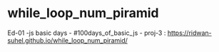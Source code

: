 # while_loop_num_piramid
  Ed-01 -js basic days - #100days_of_basic_js - proj-3 : https://ridwan-suhel.github.io/while_loop_num_piramid/
